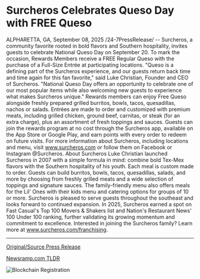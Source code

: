 # Surcheros Celebrates Queso Day with FREE Queso

ALPHARETTA, GA, September 08, 2025 /24-7PressRelease/ -- Surcheros, a community favorite rooted in bold flavors and Southern hospitality, invites guests to celebrate National Queso Day on September 20. To mark the occasion, Rewards Members receive a FREE Regular Queso with the purchase of a Full-Size Entrée at participating locations.   "Queso is a defining part of the Surcheros experience, and our guests return back time and time again for this fan favorite," said Luke Christian, Founder and CEO of Surcheros. "National Queso Day offers an opportunity to celebrate one of our most popular items while also welcoming new guests to experience what makes Surcheros unique."   Rewards members can enjoy Free Queso alongside freshly prepared grilled burritos, bowls, tacos, quesadillas, nachos or salads. Entrées are made to order and customized with premium meats, including grilled chicken, ground beef, carnitas, or steak (for an extra charge), plus an assortment of fresh toppings and sauces.   Guests can join the rewards program at no cost through the Surcheros app, available on the App Store or Google Play, and earn points with every order to redeem on future visits.   For more information about Surcheros, including locations and menu, visit www.surcheros.com or follow them on Facebook or Instagram @Surcheros.  About Surcheros   Luke Christian launched Surcheros in 2007 with a simple formula in mind: combine bold Tex-Mex flavors with the Southern hospitality of his youth.   Each meal is custom made to order. Guests can build burritos, bowls, tacos, quesadillas, salads, and more by choosing from freshly grilled meats and a wide selection of toppings and signature sauces. The family-friendly menu also offers meals for the Lil' Ones with their kids menu and catering options for groups of 10 or more.   Surcheros is pleased to serve guests throughout the southeast and looks forward to continued expansion. In 2025, Surcheros earned a spot on Fast Casual's Top 100 Movers & Shakers list and Nation's Restaurant News' 100 Under 100 ranking, further validating its growing momentum and commitment to excellence.   Interested in joining the Surcheros family? Learn more at www.surcheros.com/franchising. 

---

[Original/Source Press Release](https://www.24-7pressrelease.com/press-release/526548/surcheros-celebrates-queso-day-with-free-queso)
                    

[Newsramp.com TLDR](https://newsramp.com/curated-news/surcheros-celebrates-national-queso-day-with-free-queso-for-rewards-members/3bd58205b828e4252e96ebf1c01a71f2) 

 

 



![Blockchain Registration](https://cdn.newsramp.app/24-7PressRelease/qrcode/259/8/cornDa0F.webp)